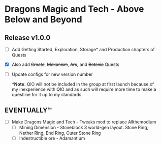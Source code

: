# Dragons Magic and Tech - Above Below and Beyond

## Release v1.0.0
 - [ ] Add Getting Started, Exploration, Storage* and Production chapters of Quests
 - [x] Also add ~~Create~~, ~~Mekanism~~, ~~Ars~~, and ~~Botania~~ Quests
 - [ ] Update configs for new version number

   ***Note:** QIO will not be included in the group at first launch because of my inexperience with QIO and as such will require more time to make a questline for it up to my standards

## EVENTUALLY™
 - [ ] Make Dragons Magic and Tech - Tweaks mod to replace Allthemodium
    - [ ] Mining Dimension - Stoneblock 3 world-gen layout. Stone Ring, Nether Ring, End Ring, Outer Stone Ring
    - [ ] Indestructible ore - Adamantium

